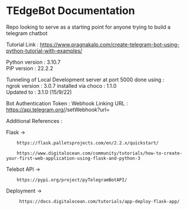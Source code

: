 # TEdgeBot Documentation

Repo looking to serve as a starting point for anyone trying to build a telegram chatbot

Tutorial Link : 
https://www.pragnakalp.com/create-telegram-bot-using-python-tutorial-with-examples/

Python version : 3.10.7  
PiP version : 22.2.2

Tunneling of Local Development server at port 5000 done using :  
ngrok version : 3.0.7 installed via choco : 1.1.0  
Updated to : 3.1.0 (15/9/22)
 

Bot Authentication Token : <Token obtained via Telegram BotFather>
Webhook Linking URL : https://api.telegram.org/<TOKEN>/setWebhook?url=<URL>

Additional References : 

Flask -> 

        https://flask.palletsprojects.com/en/2.2.x/quickstart/

        https://www.digitalocean.com/community/tutorials/how-to-create-your-first-web-application-using-flask-and-python-3


Telebot API -> 
        
        https://pypi.org/project/pyTelegramBotAPI/
        

Deployment -> 

         https://docs.digitalocean.com/tutorials/app-deploy-flask-app/


